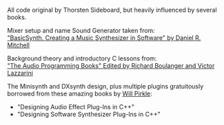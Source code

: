 All code original by Thorsten Sideboard, but heavily influenced by several books.

Mixer setup and name Sound Generator taken from:  
["BasicSynth. Creating a Music Synthesizer in Software" by Daniel R. Mitchell](http://basicsynth.com/)

Background theory and introductory C lessons from:  
["The Audio Programming Books" Edited by Richard Boulanger and Victor Lazzarini](https://mitpress.mit.edu/books/audio-programming-book)

The Minisynth and DXsynth design, plus multiple plugins gratuitously borrowed from these amazing books by [Will Pirkle](http://www.willpirkle.com/about/books/):  
- "Designing Audio Effect Plug-Ins in C++"
- "Designing Software Synthesizer Plug-Ins in C++"
